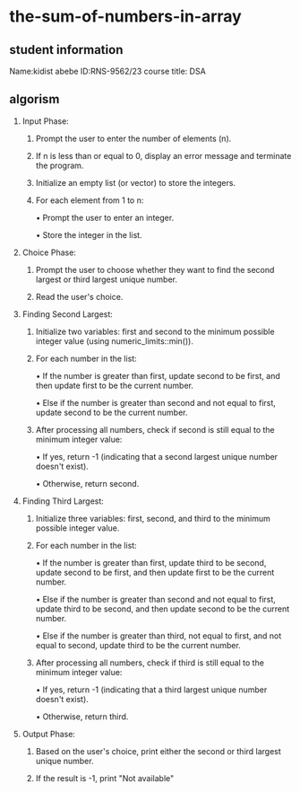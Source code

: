 # the-sum-of-numbers-in-array


## student information
Name:kidist abebe
ID:RNS-9562/23
course title: DSA
## algorism 
1. Input Phase:

   1. Prompt the user to enter the number of elements (n).

   2. If n is less than or equal to 0, display an error message and terminate the program.

   3. Initialize an empty list (or vector) to store the integers.

   4. For each element from 1 to n:

      • Prompt the user to enter an integer.

      • Store the integer in the list.

2. Choice Phase:

   1. Prompt the user to choose whether they want to find the second largest or third largest unique number.

   2. Read the user's choice.

3. Finding Second Largest:

   1. Initialize two variables: first and second to the minimum possible integer value (using numeric_limits<int>::min()).

   2. For each number in the list:

      • If the number is greater than first, update second to be first, and then update first to be the current number.

      • Else if the number is greater than second and not equal to first, update second to be the current number.

   3. After processing all numbers, check if second is still equal to the minimum integer value:

      • If yes, return -1 (indicating that a second largest unique number doesn't exist).

      • Otherwise, return second.

4. Finding Third Largest:

   1. Initialize three variables: first, second, and third to the minimum possible integer value.

   2. For each number in the list:

      • If the number is greater than first, update third to be second, update second to be first, and then update first to be the current number.

      • Else if the number is greater than second and not equal to first, update third to be second, and then update second to be the current number.

      • Else if the number is greater than third, not equal to first, and not equal to second, update third to be the current number.

   3. After processing all numbers, check if third is still equal to the minimum integer value:

      • If yes, return -1 (indicating that a third largest unique number doesn't exist).

      • Otherwise, return third.

5. Output Phase:

   1. Based on the user's choice, print either the second or third largest unique number.

   2. If the result is -1, print "Not available"



